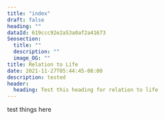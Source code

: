 ```yaml
---
title: "index"
draft: false
heading: ""
dataId: 619ccc92e2a53a0af2a41673
Seosection:
  title: ""
  description: ""
  image_OG: ""
title: Relation to Life
date: 2021-11-27T05:44:45-08:00
description: tested
header:
  heading: Test this heading for relation to life
---
```

test things here
